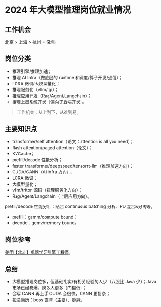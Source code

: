 # 2024 年大模型推理岗位就业情况

## 工作机会

北京 > 上海 > 杭州 = 深圳。

## 岗位分类

- 推理引擎/推理加速；
- 推理 AI Infra（做底层的 runtime 和调度/算子开发/通信）；
- LORA 微调/大模型量化；
- 推理服务化（vllm/tgi）；
- 推理应用开发（Rag/Agent/Langchain）；
- 推理上层系统开发（偏向于后端开发）。

> 工作机会：从上到下，从难到易。

## 主要知识点

- transformer/self attention（论文：attention is all you need）；
- flash attention/paged attention（论文）；
- KVCache；
- prefill/decode 性能分析；
- faster transformer/deepspeed/tensorrt-llm（推理加速方向）；
- CUDA/CANN（AI Infra 方向）；
- LORA 微调；
- 大模型量化；
- vllm/triton 源码（推理服务化方向）；
- Rag/Agent/Langchain（上层应用方向）。

prefill/decode 性能分析：结合 continuous batching 分析、PD 混合&分离等。

- prefill：gemm/compute bound；
- decode：gemv/memory bound。

## 岗位参考

[<u>美团【北斗】机器学习引擎工程师</u>](https://zhaopin.meituan.com/web/position/detail?jobUnionId=2519006071&staffSsoId=5606686&highlightType=campus)。

## 总结

- 大模型推理岗位多，但基础扎实/有相关经验的人少（八股比 Java 少）；Java 市场已经卷爆，岗多人更多（门槛低）；
- 会写 CANN 再上手 CUDA 会很快，CANN 更复杂；
- 投递简历：boss 直聘（主要）、脉脉。
